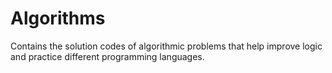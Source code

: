 # Algorithms
Contains the solution codes of algorithmic problems that help improve logic and practice different programming languages. 
